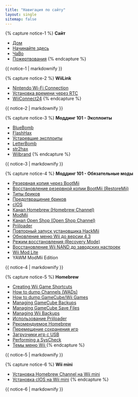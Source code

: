 ```yaml
---
title: "Навигация по сайту"
layout: single
sitemap: false
---
```


{% capture notice-1 %}
**Сайт**
+ [Дом](/)
+ [Начинайте здесь](get-started)
+ [ЧаВо](faq)
+ [Пожертвования](donations)
{% endcapture %}
<div class="notice--info">{{ notice-1 | markdownify }}</div>

{% capture notice-2 %}
**WiiLink**
+ [Nintendo Wi-Fi Connection](wiimmfi)
+ [Установка времени через RTC](wiiconnect24#updating-rtc-clock)
+ [WiiConnect24](wiiconnect24)
{% endcapture %}
<div class="notice--primary">{{ notice-2 | markdownify }}</div>

{% capture notice-3 %}
**Моддинг 101 - Эксплоиты**
+ [BlueBomb](bluebomb)
+ [FlashHax](flashhax)
+ [Устаревшие эксплоиты](legacy-exploits)
+ [LetterBomb](letterbomb)
+ [str2hax](str2hax)
+ [Wilbrand](wilbrand)
{% endcapture %}
<div class="notice--primary">{{ notice-3 | markdownify }}</div>

{% capture notice-4 %}
**Моддинг 101 - Обязательные моды**
+ [Резервная копия через BootMii](bootmii)
+ [Восстановление резервной копии BootMii (RestoreMii)](bootmiirecover)
+ [Типы бриков](bricks)
+ [Предотвращение бриков](bricks#brick-prevention)
+ [cIOS](cios)
+ [Канал Homebrew (Homebrew Channel)](hbc)
+ [ModMii](modmii)
+ [Канал Open Shop (Open Shop Channel)](osc)
+ [Priiloader](priiloader)
+ [Повторный запуск установщика HackMii](hackmii)
+ [Обновление меню Wii до версии 4.3](update)
+ [Режим восстановления (Recovery Mode)](recovery-mode)
+ [Восстановление Wii NAND до заводских настроек](wii-factory-reset)
+ [Wii Mod Lite](wnd-mini)
+ YAWM ModMii Edition
<div class="notice--primary">{{ notice-4 | markdownify }}</div>

{% capture notice-5 %}
**Homebrew**
+ [Creating Wii Game Shortcuts](wiigsc)
+ [How to dump Channels (WADs)](dump-wads)
+ [How to dump GameCube/Wii Games](dump-games)
+ [Managing GameCube Backups](gc-backups)
+ [Managing GameCube Save Files](gcsaves)
+ [Managing Wii Backups](wii-backups)
+ [Использование Priiloader](priiloader-usage)
+ [Рекомендуемое Homebrew](recommended-homebrew)
+ [Перемещение сохранения игр](transfer-saves)
+ [Загрузчики игр с USB](wii-loaders)
+ [Performing a SysCheck](syscheck)
+ [Темы меню Wii ](themes)
{% endcapture %}
<div class="notice--primary">{{ notice-5 | markdownify }}</div>

{% capture notice-6 %}
**Wii mini**
+ [Установка Homebrew Channel на Wii mini](hbc-mini)
+ [Установка cIOS на Wii mini](cios-mini)
{% endcapture %}
<div class="notice--primary">{{ notice-6 | markdownify }}</div>
